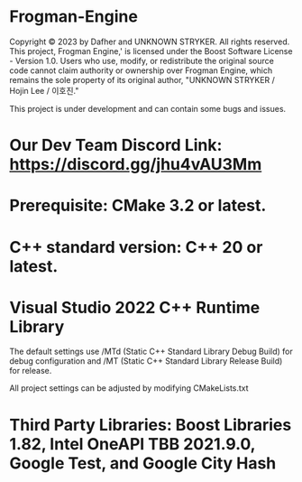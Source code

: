 # Frogman-Engine
Copyright © 2023 by Dafher and UNKNOWN STRYKER. All rights reserved. 
This project, Frogman Engine,' is licensed under the Boost Software License - Version 1.0. 
Users who use, modify, or redistribute the original source code cannot claim authority or ownership over Frogman Engine, which remains the sole property of its original author, "UNKNOWN STRYKER / Hojin Lee / 이호진."

This project is under development and can contain some bugs and issues.

# Our Dev Team Discord Link: https://discord.gg/jhu4vAU3Mm

# Prerequisite: CMake 3.2 or latest.

# C++ standard version: C++ 20 or latest.

# Visual Studio 2022 C++ Runtime Library
The default settings use /MTd (Static C++ Standard Library Debug Build) for debug configuration and /MT (Static C++ Standard Library Release Build) for release.

All project settings can be adjusted by modifying CMakeLists.txt

# Third Party Libraries: Boost Libraries 1.82, Intel OneAPI TBB 2021.9.0, Google Test, and Google City Hash
